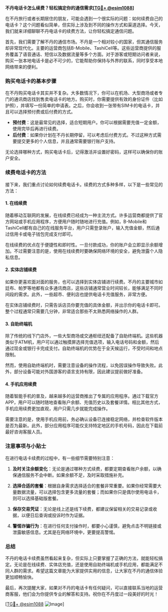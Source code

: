 **不丹电话卡怎么续费？轻松搞定你的通信需求[[TG💪+ @esim1088](https://t.me/s/esim1088)]**

在不丹旅行或者长期居住的朋友，可能会遇到一个很实际的问题：如何续费自己的电话卡？这个问题看似简单，但实际上涉及到不同的操作方式和渠道选择。今天，我们就来详细聊聊不丹电话卡的续费方法，让你轻松搞定通信问题。

首先，我们需要了解不丹的通信市场。不丹是一个相对较小的国家，但其通信服务却非常现代化。主要的运营商包括B-Mobile、TashiCell等。这些运营商提供的服务覆盖了语音通话、短信以及数据流量等多个方面。对于游客或短期访问者来说，购买一张本地电话卡是必不可少的，它能帮助你保持与外界的联系，同时享受本地网络带来的便利。

### **购买电话卡的基本步骤**

在不丹购买电话卡其实并不复杂。大多数情况下，你可以在机场、大型商场或者专门的通讯商店找到售卖电话卡的地方。购买时，你需要提供有效的身份证件（比如护照），并填写一份简单的申请表。之后，你会收到一张带有SIM卡的电话卡，并且可以选择预付费或后付费的方式。

- **预付费**：这是最常见的选择，适合短期用户。你可以根据需要充值一定金额，使用完毕后再进行续费。
- **后付费**：如果你计划在不丹长期停留，可以考虑后付费方式。不过这种方式需要提交更多的个人信息，并且通常需要银行账户支持。

无论选择哪种方式，购买电话卡后，记得激活并设置好密码，这样可以确保你的账户安全。

### **续费电话卡的方法**

接下来，我们重点讨论如何续费电话卡。续费的方式多种多样，以下是一些常见的方法：

#### **1. 在线续费**

随着移动互联网的发展，在线续费已经成为一种主流方式。许多运营商都提供了官方网站或手机应用程序，方便用户随时随地进行充值。例如，B-Mobile和TashiCell都有自己的在线服务平台，用户只需登录账户，输入充值金额，然后通过信用卡或电子钱包完成支付即可。

在线续费的优点在于便捷性和即时性。一旦付款成功，你的账户会立即显示余额增加。不过需要注意的是，使用在线续费时要确保网络环境的安全，避免泄露个人隐私信息。

#### **2. 实体店铺续费**

如果你更喜欢面对面的服务，也可以选择到实体店铺进行续费。不丹的主要城市如廷布、帕罗等地都有众多通讯商店，这些店铺通常营业时间较长，能够满足不同时间段的需求。此外，一些超市、便利店也提供电话卡充值服务，非常方便。

在实体店铺续费时，只需告诉店员你要充值的具体金额，并出示你的电话卡即可。整个过程通常只需要几分钟，非常适合那些不太熟悉网络操作的人群。

#### **3. 自助终端机**

除了传统的线下门店外，一些大型商场或交通枢纽还配备了自助终端机。这些机器类似于ATM机，用户可以通过触摸屏选择充值选项，输入电话号码和金额，然后通过现金或银行卡完成支付。自助终端机的优势在于全天候运行，不受时间和地点限制。

然而，使用自助终端机时，需要注意设备的操作流程，以免因误操作导致失败。此外，部分设备可能对外国游客的语言支持有限，因此建议提前做好准备。

#### **4. 手机应用续费**

随着智能手机的普及，越来越多的运营商推出了专属的应用程序。通过下载官方APP，用户可以随时随地查看账户余额、充值历史以及套餐详情。相比其他方式，手机应用续费更加直观，用户只需几步就能完成操作。

需要注意的是，使用手机应用前，务必确认设备已连接稳定网络，并检查软件版本是否为最新。此外，部分应用程序可能仅支持特定地区的手机号码，因此在下载前最好咨询客服人员。

### **注意事项与小贴士**

在进行电话卡续费的过程中，有一些细节需要特别注意：

1. **及时关注余额变化**：无论是通过哪种方式续费，都要定期查看账户余额，以确保通信服务不会中断。如果余额不足，及时采取措施补充。

2. **选择合适的套餐**：根据自身需求选择适合的套餐非常重要。如果你经常需要大量数据流量，可以选择包含更多流量的套餐；而如果你只是偶尔使用电话卡，则可以选择基础版套餐。

3. **保存交易凭证**：无论是线上还是线下续费，都建议保留相关的交易记录或收据，以便日后查询或投诉时作为证据。

4. **警惕诈骗行为**：在进行任何支付操作时，都要小心谨慎，避免点击不明链接或泄露敏感信息。尤其是在网络环境中，更要提高警惕。

### **总结**

不丹的电话卡续费虽然看起来复杂，但实际上只要掌握了正确的方法，就能轻松搞定。无论是在线续费、实体店充值，还是使用自助终端机或手机应用，都能满足不同人群的需求。希望这篇文章能为大家提供实用的信息，让大家在不丹的通信体验更加顺畅愉快。

最后，再次提醒大家，如果对不丹的电话卡有任何疑问，可以直接联系当地的运营商客服，他们会为你提供专业的解答和支持。祝你在不丹度过一段美好的时光！

[[TG💪+ @esim1088](https://t.me/s/esim1088) ![Image](https://i.postimg.cc/4NQfJmqS/Snipaste-2025-05-13-00-14-12.png)]